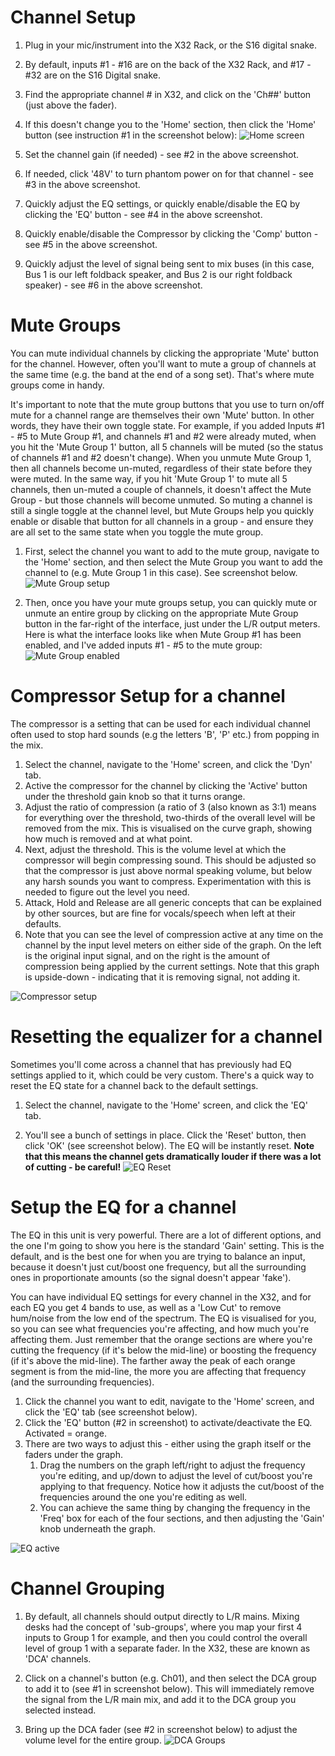 # Channel Setup
1.  Plug in your mic/instrument into the X32 Rack, or the S16 digital snake.

2.  By default, inputs #1 - #16 are on the back of the X32 Rack, and #17 - #32 are on the S16 Digital snake.

3.  Find the appropriate channel # in X32, and click on the 'Ch##' button (just above the fader).

4.  If this doesn't change you to the 'Home' section, then click the 'Home' button (see instruction #1 in the screenshot below):
    ![Home screen][1]

5.  Set the channel gain (if needed) - see #2 in the above screenshot.

6.  If needed, click '48V' to turn phantom power on for that channel - see #3 in the above screenshot.

7.  Quickly adjust the EQ settings, or quickly enable/disable the EQ by clicking the 'EQ' button - see #4 in the above screenshot.

8.  Quickly enable/disable the Compressor by clicking the 'Comp' button - see #5 in the above screenshot.

9.  Quickly adjust the level of signal being sent to mix buses (in this case, Bus 1 is our left foldback speaker, and Bus 2 is our right foldback speaker) - see #6 in the above screenshot.

# Mute Groups
You can mute individual channels by clicking the appropriate 'Mute' button for the channel. However, often you'll want to mute a group of channels at the same time (e.g. the band at the end of a song set). That's where mute groups come in handy.

It's important to note that the mute group buttons that you use to turn on/off mute for a channel range are themselves their own 'Mute' button. In other words, they have their own toggle state. For example, if you added Inputs #1 - #5 to Mute Group #1, and channels #1 and #2 were already muted, when you hit the 'Mute Group 1' button, all 5 channels will be muted (so the status of channels #1 and #2 doesn't change). When you unmute Mute Group 1, then all channels become un-muted, regardless of their state before they were muted. In the same way, if you hit 'Mute Group 1' to mute all 5 channels, then un-muted a couple of channels, it doesn't affect the Mute Group - but those channels will become unmuted. So muting a channel is still a single toggle at the channel level, but Mute Groups help you quickly enable or disable that button for all channels in a group - and ensure they are all set to the same state when you toggle the mute group.

1.  First, select the channel you want to add to the mute group, navigate to the 'Home' section, and then select the Mute Group you want to add the channel to (e.g. Mute Group 1 in this case). See screenshot below.
    ![Mute Group setup][3]
    
2.  Then, once you have your mute groups setup, you can quickly mute or unmute an entire group by clicking on the appropriate Mute Group button in the far-right of the interface, just under the L/R output meters. Here is what the interface looks like when Mute Group #1 has been enabled, and I've added inputs #1 - #5 to the mute group:
    ![Mute Group enabled][4]

# Compressor Setup for a channel
The compressor is a setting that can be used for each individual channel often used to stop hard sounds (e.g the letters 'B', 'P' etc.) from popping in the mix.

1.  Select the channel, navigate to the 'Home' screen, and click the 'Dyn' tab.
2.  Active the compressor for the channel by clicking the 'Active' button under the threshold gain knob so that it turns orange.
3.  Adjust the ratio of compression (a ratio of 3 (also known as 3:1) means for everything over the threshold, two-thirds of the overall level will be removed from the mix. This is visualised on the curve graph, showing how much is removed and at what point.
4.  Next, adjust the threshold. This is the volume level at which the compressor will begin compressing sound. This should be adjusted so that the compressor is just above normal speaking volume, but below any harsh sounds you want to compress. Experimentation with this is needed to figure out the level you need.
5.  Attack, Hold and Release are all generic concepts that can be explained by other sources, but are fine for vocals/speech when left at their defaults.
6.  Note that you can see the level of compression active at any time on the channel by the input level meters on either side of the graph. On the left is the original input signal, and on the right is the amount of compression being applied by the current settings. Note that this graph is upside-down - indicating that it is removing signal, not adding it.

![Compressor setup][7]

# Resetting the equalizer for a channel
Sometimes you'll come across a channel that has previously had EQ settings applied to it, which could be very custom. There's a quick way to reset the EQ state for a channel back to the default settings.

1.  Select the channel, navigate to the 'Home' screen, and click the 'EQ' tab.

2.  You'll see a bunch of settings in place. Click the 'Reset' button, then click 'OK' (see screenshot below). The EQ will be instantly reset. **Note that this means the channel gets dramatically louder if there was a lot of cutting - be careful!**
    ![EQ Reset][5]

# Setup the EQ for a channel
The EQ in this unit is very powerful. There are a lot of different options, and the one I'm going to show you here is the standard 'Gain' setting. This is the default, and is the best one for when you are trying to balance an input, because it doesn't just cut/boost one frequency, but all the surrounding ones in proportionate amounts (so the signal doesn't appear 'fake').

You can have individual EQ settings for every channel in the X32, and for each EQ you get 4 bands to use, as well as a 'Low Cut' to remove hum/noise from the low end of the spectrum. The EQ is visualised for you, so you can see what frequencies you're affecting, and how much you're affecting them. Just remember that the orange sections are where you're cutting the frequency (if it's below the mid-line) or boosting the frequency (if it's above the mid-line). The farther away the peak of each orange segment is from the mid-line, the more you are affecting that frequency (and the surrounding frequencies).

1.  Click the channel you want to edit, navigate to the 'Home' screen, and click the 'EQ' tab (see screenshot below).
2.  Click the 'EQ' button (#2 in screenshot) to activate/deactivate the EQ. Activated = orange.
3.  There are two ways to adjust this - either using the graph itself or the faders under the graph.
    1.  Drag the numbers on the graph left/right to adjust the frequency you're editing, and up/down to adjust the level of cut/boost you're applying to that frequency. Notice how it adjusts the cut/boost of the frequencies around the one you're editing as well.
    2.  You can achieve the same thing by changing the frequency in the 'Freq' box for each of the four sections, and then adjusting the 'Gain' knob underneath the graph.

![EQ active][6]

# Channel Grouping
1.  By default, all channels should output directly to L/R mains. Mixing desks had the concept of 'sub-groups', where you map your first 4 inputs to Group 1 for example, and then you could control the overall level of group 1 with a separate fader. In the X32, these are known as 'DCA' channels.

2.  Click on a channel's button (e.g. Ch01), and then select the DCA group to add it to (see #1 in screenshot below). This will immediately remove the signal from the L/R main mix, and add it to the DCA group you selected instead.

3.  Bring up the DCA fader (see #2 in screenshot below) to adjust the volume level for the entire group.
![DCA Groups][2]


  [1]: https://raw.github.com/madmatt/x32-user-docs/master/img/x32-chan-home.png
  [2]: https://raw.github.com/madmatt/x32-user-docs/master/img/x32-chan-dca-set.png
  [3]: https://raw.github.com/madmatt/x32-user-docs/master/img/x32-mutegrp-set.png
  [4]: https://raw.github.com/madmatt/x32-user-docs/master/img/x32-mutegrp-on.png
  [5]: https://raw.github.com/madmatt/x32-user-docs/master/img/x32-chan-eq-reset.png
  [6]: https://raw.github.com/madmatt/x32-user-docs/master/img/x32-chan-eq-active.png
  [7]: https://raw.github.com/madmatt/x32-user-docs/master/img/x32-chan-compressor-active.png